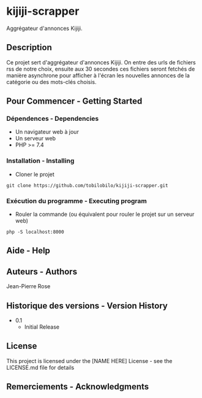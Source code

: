 # kijiji-scrapper

Aggrégateur d'annonces Kijiji.

## Description

Ce projet sert d'aggrégateur d'annonces Kijiji. On entre des urls de fichiers rss de notre choix, ensuite aux 30 secondes ces fichiers seront fetchés de manière asynchrone pour afficher à l'écran les nouvelles annonces de la catégorie ou des mots-clés choisis. 

## Pour Commencer - Getting Started

### Dépendences - Dependencies

* Un navigateur web à jour
* Un serveur web
* PHP >= 7.4

### Installation - Installing

* Cloner le projet
```
git clone https://github.com/tobilobilo/kijiji-scrapper.git
```

### Exécution du programme - Executing program

* Rouler la commande (ou équivalent pour rouler le projet sur un serveur web)
```
php -S localhost:8000
```

## Aide - Help



## Auteurs - Authors

Jean-Pierre Rose

## Historique des versions - Version History

* 0.1
    * Initial Release

## License

This project is licensed under the [NAME HERE] License - see the LICENSE.md file for details

## Remerciements - Acknowledgments
